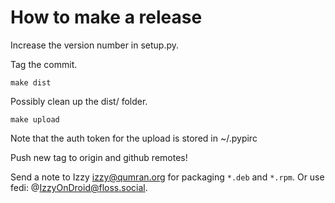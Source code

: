 # How to make a release

Increase the version number in setup.py.

Tag the commit.

```
make dist
```

Possibly clean up the dist/ folder.

```
make upload
```

Note that the auth token for the upload is stored in ~/.pypirc

Push new tag to origin and github remotes!

Send a note to Izzy <izzy@qumran.org> for packaging `*.deb` and `*.rpm`.
Or use fedi: @IzzyOnDroid@floss.social.
